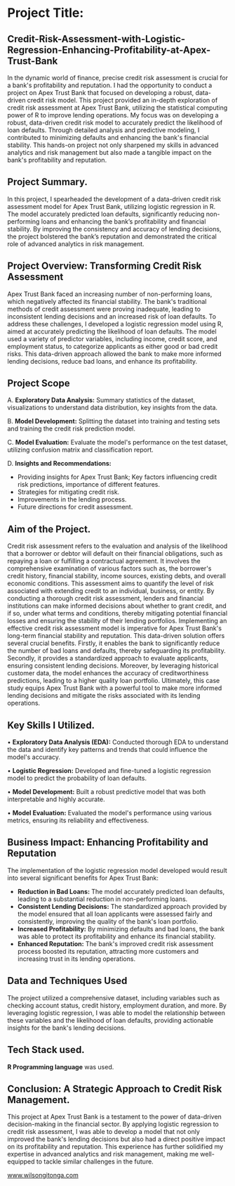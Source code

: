 # Project Title: 
## Credit-Risk-Assessment-with-Logistic-Regression-Enhancing-Profitability-at-Apex-Trust-Bank
In the dynamic world of finance, precise credit risk assessment is crucial for a bank's profitability and reputation. I had the opportunity to conduct a project on Apex Trust Bank that focused on developing a robust, data-driven credit risk model. This project provided an in-depth exploration of credit risk assessment at Apex Trust Bank, utilizing the statistical computing power of R to improve lending operations. My focus was on developing a robust, data-driven credit risk model to accurately predict the likelihood of loan defaults. Through detailed analysis and predictive modeling, I contributed to minimizing defaults and enhancing the bank's financial stability. This hands-on project not only sharpened my skills in advanced analytics and risk management but also made a tangible impact on the bank's profitability and reputation.
## Project Summary.
In this project, I spearheaded the development of a data-driven credit risk assessment model for Apex Trust Bank, utilizing logistic regression in R. The model accurately predicted loan defaults, significantly reducing non-performing loans and enhancing the bank’s profitability and financial stability. By improving the consistency and accuracy of lending decisions, the project bolstered the bank’s reputation and demonstrated the critical role of advanced analytics in risk management. 
## Project Overview: Transforming Credit Risk Assessment
Apex Trust Bank faced an increasing number of non-performing loans, which negatively affected its financial stability. The bank's traditional methods of credit assessment were proving inadequate, leading to inconsistent lending decisions and an increased risk of loan defaults.
To address these challenges, I developed a logistic regression model using R, aimed at accurately predicting the likelihood of loan defaults. The model used a variety of predictor variables, including income, credit score, and employment status, to categorize applicants as either good or bad credit risks. This data-driven approach allowed the bank to make more informed lending decisions, reduce bad loans, and enhance its profitability.
## Project Scope
A. **Exploratory Data Analysis:** Summary statistics of the dataset, visualizations to understand data distribution, key insights from the data.

B. **Model Development:** Splitting the dataset into training and testing sets and training the credit risk prediction model. 

C. **Model Evaluation:** Evaluate the model's performance on the test dataset, utilizing confusion matrix and classification report.

D. **Insights and Recommendations:** 
- Providing insights for Apex Trust Bank; Key factors influencing credit risk predictions, importance of different features.
-  Strategies for mitigating credit risk.
-  Improvements in the lending process.
-   Future directions for credit assessment.

## Aim of the Project.
Credit risk assessment refers to the evaluation and analysis of the likelihood that a borrower or debtor will default on their financial obligations, such as repaying a loan or fulfilling a contractual agreement. It involves the comprehensive examination of various factors such as, the borrower's credit history, financial stability, income sources, existing debts, and overall economic conditions. This assessment aims to quantify the level of risk associated with extending credit to an individual, business, or entity. By conducting a thorough credit risk assessment, lenders and financial institutions can make informed decisions about whether to grant credit, and if so, under what terms and conditions, thereby mitigating potential financial losses and ensuring the stability of their lending portfolios. 
Implementing an effective credit risk assessment model is imperative for Apex Trust Bank's long-term financial stability and reputation. This data-driven solution offers several crucial benefits. Firstly, it enables the bank to significantly reduce the number of bad loans and defaults, thereby safeguarding its profitability. Secondly, it provides a standardized approach to evaluate applicants, ensuring consistent lending decisions. 
Moreover, by leveraging historical customer data, the model enhances the accuracy of creditworthiness predictions, leading to a higher quality loan portfolio. Ultimately, this case study equips Apex Trust Bank with a powerful tool to make more informed lending decisions and mitigate the risks associated with its lending operations.
## Key Skills I Utilized.
•	**Exploratory Data Analysis (EDA):** Conducted thorough EDA to understand the data and identify key patterns and trends that could influence the model's accuracy.

•	**Logistic Regression:** Developed and fine-tuned a logistic regression model to predict the probability of loan defaults.

•	**Model Development:** Built a robust predictive model that was both interpretable and highly accurate.

•	**Model Evaluation:** Evaluated the model's performance using various metrics, ensuring its reliability and effectiveness.

## Business Impact: Enhancing Profitability and Reputation
The implementation of the logistic regression model developed would result into several significant benefits for Apex Trust Bank:
- **Reduction in Bad Loans:** The model accurately predicted loan defaults, leading to a substantial reduction in non-performing loans.
- **Consistent Lending Decisions:** The standardized approach provided by the model ensured that all loan applicants were assessed fairly and consistently, improving the quality of the bank's loan portfolio.
- **Increased Profitability:** By minimizing defaults and bad loans, the bank was able to protect its profitability and enhance its financial stability.
- **Enhanced Reputation:** The bank's improved credit risk assessment process boosted its reputation, attracting more customers and increasing trust in its lending operations.
## Data and Techniques Used
The project utilized a comprehensive dataset, including variables such as checking account status, credit history, employment duration, and more. By leveraging logistic regression, I was able to model the relationship between these variables and the likelihood of loan defaults, providing actionable insights for the bank's lending decisions.
## Tech Stack used.
**R Programming language** was used.
## Conclusion: A Strategic Approach to Credit Risk Management.
This project at Apex Trust Bank is a testament to the power of data-driven decision-making in the financial sector. By applying logistic regression to credit risk assessment, I was able to develop a model that not only improved the bank's lending decisions but also had a direct positive impact on its profitability and reputation. This experience has further solidified my expertise in advanced analytics and risk management, making me well-equipped to tackle similar challenges in the future.

www.wilsongitonga.com
